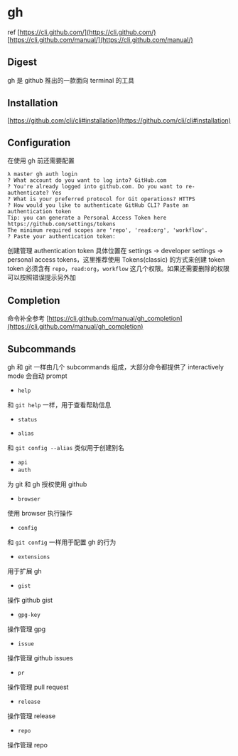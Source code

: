 # gh

ref
[https://cli.github.com/](https://cli.github.com/)
[https://cli.github.com/manual/](https://cli.github.com/manual/)

## Digest
gh 是 github 推出的一款面向 terminal 的工具
## Installation
[https://github.com/cli/cli#installation](https://github.com/cli/cli#installation)
## Configuration
在使用 gh 前还需要配置
```
λ master gh auth login
? What account do you want to log into? GitHub.com
? You're already logged into github.com. Do you want to re-authenticate? Yes
? What is your preferred protocol for Git operations? HTTPS
? How would you like to authenticate GitHub CLI? Paste an authentication token
Tip: you can generate a Personal Access Token here https://github.com/settings/tokens
The minimum required scopes are 'repo', 'read:org', 'workflow'.
? Paste your authentication token: 
```
创建管理 authentication token 具体位置在 settings -> developer settings -> personal access tokens，这里推荐使用 Tokens(classic) 的方式来创建 token
token 必须含有 `repo`，`read:org`，`workflow` 这几个权限。如果还需要删除的权限可以按照错误提示另外加
## Completion
命令补全参考
[https://cli.github.com/manual/gh_completion](https://cli.github.com/manual/gh_completion)
## Subcommands
gh 和 git 一样由几个 subcommands 组成，大部分命令都提供了 interactively mode 会自动 prompt

- `help`

和 `git help` 一样，用于查看帮助信息

- `status`

- `alias`

和 `git config --alias` 类似用于创建别名

- `api`
- `auth`

为 git 和 gh 授权使用 github

- `browser`

使用 browser 执行操作

- `config`

和 `git config` 一样用于配置 gh 的行为

- `extensions`

用于扩展 gh

- `gist`

操作 github gist

- `gpg-key`

操作管理 gpg

- `issue`

操作管理 github issues

- `pr`

操作管理 pull request

- `release`

操作管理 release

- `repo`

操作管理 repo

